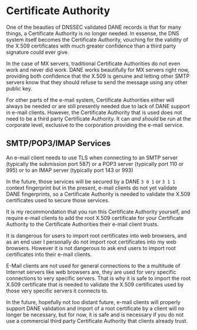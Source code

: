 Certificate Authority
=====================

One of the beauties of DNSSEC validated DANE records is that for many things, a
Certificate Authority is no longer needed. In essense, the DNS system itself
becomes the Certificate Authority, vouching for the validity of the X.509
certificates with much greater confidence than a third party signature could
ever give.

In the case of MX servers, traditional Certificate Authorities do not even work
and never did work. DANE works beautifully for MX servers right now, providing
both confidence that the X.509 is genuine and letting other SMTP servers know
that they should refuse to send the message using any other public key.

For other parts of the e-mail system, Certificate Authorities either will
always be needed or are still presently needed due to lack of DANE support in
e-mail clients. However, the Certificate Authority that is used does not need
to be a third party Certificate Authority. It can *and should* be run at the
corporate level, exclusive to the corporation providing the e-mail service.

SMTP/POP3/IMAP Services
-----------------------

An e-mail client needs to use TLS when connecting to an SMTP server (typically
the submission port 587) or a POP3 server (typically port 110 or 995) or to an
IMAP server (typically port 143 or 993)

In the future, those services will be secured by a DANE `3 0 1` or `3 1 1`
context fingerprint but in the present, e-mail clients do not yet validate DANE
fingerprints, so a Certificate Authority is needed to validate the X.509
certificates used to secure those services.

It is my recommondation that you run this Certificate Authority yourself, and
require e-mail clients to add the root X.509 certificate for your Certificate
Authority to the Certificate Authorities their e-mail client trusts.

It is dangerous for users to import root certificates into web browsers, and as
an end user I personally do not import root certificates into my web browsers.
However it is not dangerous to ask end users to import root certificates into
their e-mail clients.

E-Mail clients are not used for general connections to the a multitude of
Internet servers like web browsers are, they are used for very specific
connections to very specific servers. That is why it is safe to import the root
X.509 certificate that is needed to validate the X.509 certificates used by
those very specific servers it connects to.

In the future, hopefully not too distant future, e-mail clients will properly
support DANE validation and import of a root certificate by a client will no
longer be necessary, but for now, it is safe and is necessary if you do not
use a commercial third party Certificate Authority that clients already trust.
